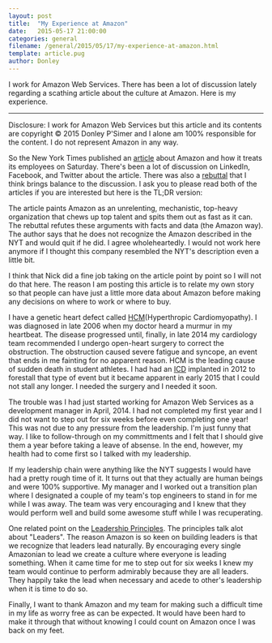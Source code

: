 ```yaml
---
layout: post
title:  "My Experience at Amazon"
date:   2015-05-17 21:00:00
categories: general
filename: /general/2015/05/17/my-experience-at-amazon.html
template: article.pug
author: Donley
---
```


I work for Amazon Web Services. There has been a lot of discussion lately regarding a scathing article about the culture at Amazon. Here is my experience.

---
Disclosure: I work for Amazon Web Services but this article and its contents are copyright &copy; 2015 Donley P'Simer and I alone am 100% responsible for the content. I do not represent Amazon in any way.

So the New York Times published an [article] about Amazon and how it treats its employees on Saturday. There's been a lot of discussion on LinkedIn, Facebook, and Twitter about the article. There was also a [rebuttal] that I think brings balance to the discussion. I ask you to please read both of the articles if you are interested but here is the TL;DR version:

The article paints Amazon as an unrelenting, mechanistic, top-heavy organization that chews up top talent and spits them out as fast as it can. The rebuttal refutes these arguments with facts and data (the Amazon way). The author says that he does not recognize the Amazon described in the NYT and would quit if he did. I agree wholeheartedly. I would not work here anymore if I thought this company resembled the NYT's description even a little bit. 

I think that Nick did a fine job taking on the article point by point so I will not do that here. The reason I am posting this article is to relate my own story so that people can have just a little more data about Amazon before making any decisions on where to work or where to buy.

I have a genetic heart defect called [HCM]\(Hyperthropic Cardiomyopathy\). I was diagnosed in late 2006 when my doctor heard a murmur in my heartbeat. The disease progressed until, finally, in late 2014 my cardiology team recommended I undergo open-heart surgery to correct the obstruction. The obstruction caused severe fatigue and syncope, an event that ends in me fainting for no apparent reason. HCM is the leading cause of sudden death in student athletes. I had had an [ICD] implanted in 2012 to forestall that type of event but it became apparent in early 2015 that I could not stall any longer. I needed the surgery and I needed it soon. 

The trouble was I had just started working for Amazon Web Services as a development manager in April, 2014. I had not completed my first year and I did not want to step out for six weeks before even completing one year! This was not due to any pressure from the leadership. I'm just funny that way. I like to follow-through on my committments and I felt that I should give them a year before taking a leave of absense. In the end, however, my health had to come first so I talked with my leadership. 

If my leadership chain were anything like the NYT suggests I would have had a pretty rough time of it. It turns out that they actually are human beings and were 100% supportive. My manager and I worked out a transition plan where I designated a couple of my team's top engineers to stand in for me while I was away. The team was very encouraging and I knew that they would perform well and build some awesome stuff while I was recuperating.

One related point on the [Leadership Principles][principles]. The principles talk alot about "Leaders". The reason Amazon is so keen on building leaders is that we recognize that leaders lead naturally. By encouraging every single Amazonian to lead we create a culture where everyone is leading something. When it came time for me to step out for six weeks I knew my team would continue to perform admirably because they are all leaders. They happily take the lead when necessary and acede to other's leadership when it is time to do so. 

Finally, I want to thank Amazon and my team for making such a difficult time in my life as worry free as can be expected. It would have been hard to make it through that without knowing I could count on Amazon once I was back on my feet. 

[article]:http://www.nytimes.com/2015/08/18/technology/amazon-bezos-workplace-management-practices.html
[rebuttal]:https://www.linkedin.com/pulse/amazonians-response-inside-amazon-wrestling-big-ideas-nick-ciubotariu
[HCM]:https://en.wikipedia.org/wiki/Hypertrophic_cardiomyopathy
[ICD]:https://en.wikipedia.org/wiki/Implantable_cardioverter-defibrillator
[principles]:http://www.amazon.jobs/principles